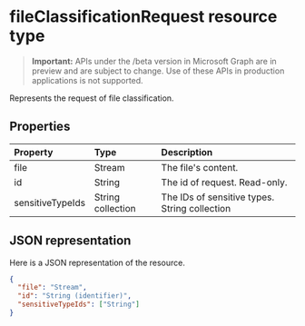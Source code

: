 # fileClassificationRequest resource type

> **Important:** APIs under the /beta version in Microsoft Graph are in preview and are subject to change. Use of these APIs in production applications is not supported.

Represents the request of file classification.

## Properties
| Property	   | Type	|Description|
|:---------------|:--------|:----------|
|file|Stream| The file's content.|
|id|String| The id of request. Read-only.|
|sensitiveTypeIds|String collection|The IDs of sensitive types. String collection|


## JSON representation

Here is a JSON representation of the resource.

<!-- {
  "blockType": "resource",
  "optionalProperties": [

  ],
  "@odata.type": "microsoft.graph.fileClassificationRequest"
}-->

```json
{
  "file": "Stream",
  "id": "String (identifier)",
  "sensitiveTypeIds": ["String"]
}

```

<!-- uuid: 8fcb5dbc-d5aa-4681-8e31-b001d5168d79
2015-10-25 14:57:30 UTC -->
<!-- {
  "type": "#page.annotation",
  "description": "fileClassificationRequest resource",
  "keywords": "",
  "section": "documentation",
  "tocPath": ""
}-->